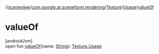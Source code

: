 //[sceneview](../../../../index.md)/[com.google.ar.sceneform.rendering](../../index.md)/[Texture](../index.md)/[Usage](index.md)/[valueOf](value-of.md)

# valueOf

[androidJvm]\
open fun [valueOf](value-of.md)(name: [String](https://developer.android.com/reference/kotlin/java/lang/String.html)): [Texture.Usage](index.md)

